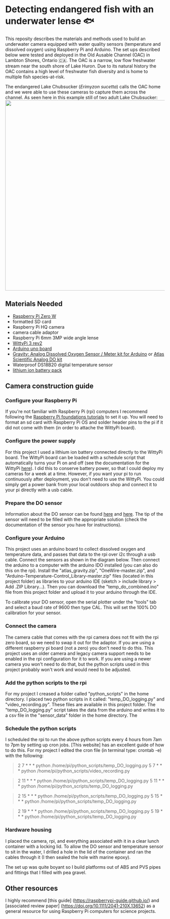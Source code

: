 # Detecting endangered fish with an underwater lense 🐟
This reposity describes the materials and methods used to build an underwater camera equipped with water quality sensors (temperature and dissolved oxygen) using Raspberry Pi and Arduino. The set ups described below were tested and deployed in the Old Ausable Channel (OAC) in Lambton Shores, Ontario 🇨🇦. The OAC is a narrow, low flow freshwater stream near the south shore of Lake Huron. Due to its natural history the OAC contains a high level of freshwater fish diversity and is home to multiple fish species-at-risk. 

The endangered Lake Chubsucker (*Erimyzon sucetta*) calls the OAC home and we were able to use these cameras to capture them across the channel. As seen here in this example still of two adult Lake Chubsucker:
<img src="https://user-images.githubusercontent.com/46727953/217915085-d2625f1f-6942-4adc-a481-6d837d14668a.png" width="600"/>

## Materials Needed
- [Raspberry Pi Zero W](https://www.raspberrypi.com/products/raspberry-pi-zero-w/) 
- formatted SD card
- Raspberry Pi HQ camera
- camera cable adaptor
- Raspberry Pi 6mm 3MP wide angle lense
- [WittyPi 3 rev2](https://www.uugear.com/product/witty-pi-3-realtime-clock-and-power-management-for-raspberry-pi/) 
- [Arduino uno board](https://store-usa.arduino.cc/products/arduino-uno-rev3?selectedStore=us)
- [Gravity: Analog Dissolved Oxygen Sensor / Meter kit for Arduino](https://www.dfrobot.com/product-1628.html) or [Atlas Scientific Analog DO kit](https://atlas-scientific.com/kits/surveyor-analog-do-kit/)
- Waterproof DS18B20 digital temperature sensor
- [lithium ion battery pack](https://www.pishop.ca/product/lithium-ion-battery-pack-3-7v-6600mah/)

## Camera construction guide
### Configure your Raspberry Pi

If you're not familiar with Raspberry Pi (rpi) computers I recommend following the [Raspberry Pi foundations tutorials](https://www.raspberrypi.com/documentation/computers/getting-started.html) to set it up. You will need to format an sd card with Raspberry Pi OS and solder header pins to the pi if it did not come with them (in order to attache the WittyPi board). 

### Configure the power supply

For this project I used a lithium ion battery connected directly to the WittyPi board. The WittyPi board can be loaded with a schedule script that automatically turns your Pi on and off (see the documentation for the WittyPi [here](chrome-extension://efaidnbmnnnibpcajpcglclefindmkaj/https://www.uugear.com/doc/WittyPi3Rev2_UserManual.pdf)). I did this to conserve battery power, so that I could deploy my cameras for a week at a time. However, if you want your pi to run continuously after deployment, you don't need to use the WittyPi. You could simply get a power bank from your local outdoors shop and connect it to your pi directly with a usb cable. 

### Prepare the DO sensor 

Information about the DO sensor can be found [here](https://wiki.dfrobot.com/Gravity__Analog_Dissolved_Oxygen_Sensor_SKU_SEN0237) and [here](https://atlas-scientific.com/kits/surveyor-analog-do-kit/). The tip of the sensor will need to be filled with the appropriate solution (check the documentation of the sensor you have for instructions). 

### Configure your Arduino

This project uses an arduino board to collect dissolved oxygen and temperature data, and passes that data to the rpi over i2c through a usb cable. Connect the sensors as shown in the diagram below. Then connect the arduino to a computer with the arduino IDO installed (you can also do this on the rpi). Install the "atlas_gravity.zip", "OneWire-master.zip", and "Arduino-Temperature-Control_Library-master.zip" files (located in this project folder) as libraries to your arduino IDE (sketch > include library > Add .ZIP Library...). Then you can download the "temp_do_combined.ino" file from this project folder and upload it to your arduino through the IDE. 
 
To calibrate your DO sensor, open the serial plotter under the "tools" tab and select a baud rate of 9600 then type CAL. This will set the 100% DO calibration for your sensor. 

### Connect the camera 

The camera cable that comes with the rpi camera does not fit with the rpi zero board, so we need to swap it out for the adaptor. If you are using a different raspberry pi board (not a zero) you don't need to do this. This project uses an older camera and legacy camera support needs to be enabled in the rpi configuration for it to work. If you are using a newer camera you won't need to do that, but the python scripts used in this project probably won't work and would need to be adjusted. 

### Add the python scripts to the rpi

For my project I creased a folder called "python_scripts" in the home directory. I placed two python scripts in it called: "temp_DO_logging.py" and "video_recording.py". These files are available in this project folder. The "temp_DO_logging.py" script takes the data from the arduino and writes it to a csv file in the "sensor_data" folder in the home directory. The 

### Schedule the python scripts 

I scheduled the rpi to run the above python scripts every 4 hours from 7am to 7pm by setting up cron jobs. [This website] has an excellent guide of how to do this. For my project I edited the cron file (in terminal type: crontab -e) with the following: 

>2 7 * * * python /home/pi/python_scripts/temp_DO_logging.py
>5 7 * * * python /home/pi/python_scripts/video_recording.py

>2 11 * * * python /home/pi/python_scripts/temp_DO_logging.py
>5 11 * * * python /home/pi/python_scripts/temp_DO_logging.py

>2 15 * * * python /home/pi/python_scripts/temp_DO_logging.py
>5 15 * * * python /home/pi/python_scripts/temp_DO_logging.py

>2 19 * * * python /home/pi/python_scripts/temp_DO_logging.py
>5 19 * * * python /home/pi/python_scripts/temp_DO_logging.py

### Hardware housing

I placed the camera, rpi, and everything associated with it in a clear lunch container with a locking lid. To allow the DO sensor and temperature sensor to sit in the water, I drilled a hole in the lid of the container and ran the cables through it (I then sealed the hole with marine epoxy). 

The set up was quite boyant so I build platforms out of ABS and PVS pipes and fittings that I filled with pea gravel. 

## Other resources 

I highly recommend [this guide] (https://raspberrypi-guide.github.io/) and [associated review paper] (https://doi.org/10.1111/2041-210X.13652) as a general resource for using Raspberry Pi computers for science projects. 

